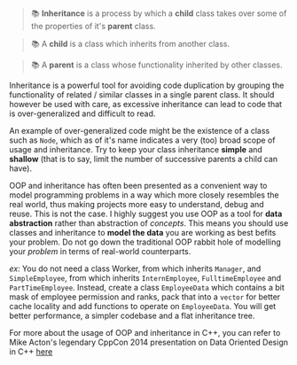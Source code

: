 > 📚 **Inheritance** is a process by which a **child** class takes over some of the properties of it's **parent** class.

> 📚 A **child** is a class which inherits from another class.

> 📚 A **parent** is a class whose functionality inherited by other classes.

Inheritance is a powerful tool for avoiding code duplication by grouping the functionality of related / similar classes in a single parent class. It should however be used with care, as excessive inheritance can lead to code that is over-generalized and difficult to read.

An example of over-generalized code might be the existence of a class such as `Node`, which as of it's name indicates a very (too) broad scope of usage and inheritance. Try to keep your class inheritance **simple** and **shallow** (that is to say, limit the number of successive parents a child can have).

OOP and inheritance has often been presented as a convenient way to model programming problems in a way which more closely resembles the real world, thus making projects more easy to understand, debug and reuse. This is not the case. I highly suggest you use OOP as a tool for **data abstraction** rather than abstraction of *concepts*. 
This means you should use classes and inheritance to **model the data** you are working as best befits your problem. Do not go down the traditional OOP rabbit hole of modelling your *problem* in terms of real-world counterparts. 

*ex:*
	You do not need a class Worker, from which inherits `Manager`, and `SimpleEmployee`, from which inherits `InternEmployee`, `FulltimeEmployee` and `PartTimeEmployee`. Instead, create a class `EmployeeData` which contains a bit mask of employee permission and ranks, pack that into a `vector` for better cache locality and add functions to operate on `EmployeeData`. You will get better performance, a simpler codebase and a flat inheritance tree.

For more about the usage of OOP and inheritance in C++, you can refer to Mike Acton's legendary CppCon 2014 presentation on Data Oriented Design in C++ [here](https://yewtu.be/watch?v=rX0ItVEVjHc)